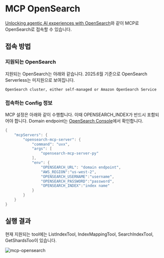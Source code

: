 # MCP OpenSearch

[Unlocking agentic AI experiences with OpenSearch](https://opensearch.org/blog/unlocking-agentic-ai-experiences-with-opensearch/)와 같이 MCP로 OpenSearch로 접속할 수 있습니다.

## 접속 방법

### 지원되는 OpenSearch

지원되는 OpenSearch는 아래와 같습니다. 2025.6월 기준으로 OpenSearch Serverless는 미지원으로 보여집니다.

```text
OpenSearch cluster, either self-managed or Amazon OpenSearch Service
```

### 접속하는 Config 정보

MCP 설정은 아래와 같이 수행합니다. 이때 OPENSEARCH_INDEX가 반드시 포함되어야 합니다. Domain endpoint는 [OpenSearch Console](https://us-west-2.console.aws.amazon.com/aos/home?region=us-west-2#opensearch)에서 확인합니다. 

```java
{
    "mcpServers": {
        "opensearch-mcp-server": {
            "command": "uvx",
            "args": [
                "opensearch-mcp-server-py"
            ],
            "env": {
                "OPENSEARCH_URL": "domain endpoint",
                "AWS_REGION":"us-west-2",
                "OPENSEARCH_USERNAME":"username", 
                "OPENSEARCH_PASSWORD":"password",
                "OPENSEARCH_INDEX":"index name"
            }
        }
    }
}    
```

## 실행 결과

현재 지원되는 tool에는 ListIndexTool, IndexMappingTool, SearchIndexTool, GetShardsToo이 있습니다.

![mcp-opensearch](https://github.com/user-attachments/assets/86eff497-a9dd-4fd3-bf7c-dd7b6a47929f)
